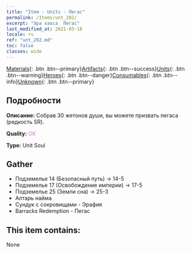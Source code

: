 ```yaml
---
title: "Item - Units - Пегас"
permalink: /Items/unt_202/
excerpt: "Эра хаоса  Пегас"
last_modified_at: 2021-03-18
locale: ru
ref: "unt_202.md"
toc: false
classes: wide
---
```

 [Materials](/ru/Items/){: .btn .btn--primary}[Artifacts](/ru/Items/Artifacts/){: .btn .btn--success}[Units](/ru/Items/Units/){: .btn .btn--warning}[Heroes](/ru/Items/Heroes/){: .btn .btn--danger}[Consumables](/ru/Items/Consumables/){: .btn .btn--info}[Unknown](/ru/Items/Unknown/){: .btn .btn--primary}

## Подробности
 **Описание:** Собрав 30 жетонов души, вы можете призвать пегаса (редкость SR).

 **Quality:** <span style="color: #DA70D6">OK</span>

 **Type:** Unit Soul

## Gather

*    Подземелье 14 (Безопасный путь) -> 14-5 
*    Подземелье 17 (Освобождение империи) -> 17-5 
*    Подземелье 25 (Земли сна) -> 25-3 
*    Алтарь найма 
*    Сундук с сокровищами - Эрафия 
*    Barracks Redemption - Пегас 

## This item contains:

  None

